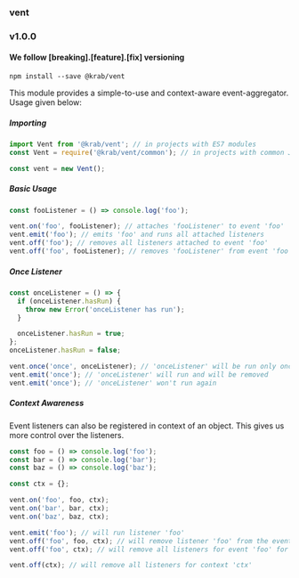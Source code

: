 ### vent

### v1.0.0

#### We follow [breaking].[feature].[fix] versioning

`npm install --save @krab/vent`

This module provides a simple-to-use and context-aware event-aggregator.
Usage given below:

##### Importing
```js
import Vent from '@krab/vent'; // in projects with ES7 modules
const Vent = require('@krab/vent/common'); // in projects with common JS modules

const vent = new Vent();

```

##### Basic Usage
```js
const fooListener = () => console.log('foo');

vent.on('foo', fooListener); // attaches 'fooListener' to event 'foo'
vent.emit('foo'); // emits 'foo' and runs all attached listeners
vent.off('foo'); // removes all listeners attached to event 'foo'
vent.off('foo', fooListener); // removes 'fooListener' from event 'foo'

```

##### Once Listener
```js
const onceListener = () => {
  if (onceListener.hasRun) {
    throw new Error('onceListener has run');
  }

  onceListener.hasRun = true;
};
onceListener.hasRun = false;

vent.once('once', onceListener); // 'onceListener' will be run only once for event 'once'
vent.emit('once'); // 'onceListener' will run and will be removed
vent.emit('once'); // 'onceListener' won't run again
```

##### Context Awareness

Event listeners can also be registered in context of an object. This gives us more control over the listeners.
```js
const foo = () => console.log('foo');
const bar = () => console.log('bar');
const baz = () => console.log('baz');

const ctx = {};

vent.on('foo', foo, ctx);
vent.on('bar', bar, ctx);
vent.on('baz', baz, ctx);

vent.emit('foo'); // will run listener 'foo'
vent.off('foo', foo, ctx); // will remove listener 'foo' from the event for context 'ctx'
vent.off('foo', ctx); // will remove all listeners for event 'foo' for context 'ctx'

vent.off(ctx); // will remove all listeners for context 'ctx'
```
